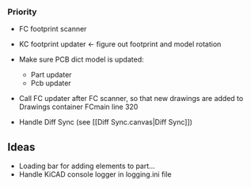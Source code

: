 
### Priority
- FC footprint scanner
- KC footprint updater <- figure out footprint and model rotation 

- Make sure PCB dict model is updated:
	- Part updater
	- Pcb updater

- Call FC updater after FC scanner, so that new drawings are added to Drawings container FCmain line 320 

- Handle Diff Sync (see [[Diff Sync.canvas|Diff Sync]])
## Ideas
- Loading bar for adding elements to part...
- Handle KiCAD console logger in logging.ini file 